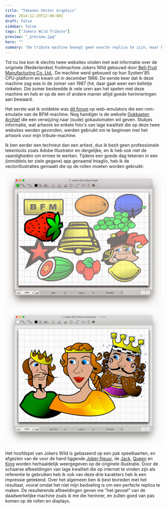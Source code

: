 ```yaml
---
title: "Tekenen Vector Graphics"
date: 2014-12-29T12:00:00Z
draft: false
sidebar: false
tags: ["Jokers Wild Tribute"]
preview: "_preview.jpg"
hero: ""
summary: "De tribute machine beoogt geen exacte replica te zijn, maar het artwork moet toch het juiste gevoel overbrengen."
---
```


Tot nu toe kon ik slechts twee websites vinden met wat informatie over de originele (Nederlandse) fruitmachine Jokers Wild gebouwd door [Bell-Fruit Manufacturing Co. Ltd.](http://www.bellfruitgames.co.uk/bell-fruit-group/about-us).
De machine werd gebouwd op hun System'85 CPU-platform en kwam uit in december 1986. De eerste keer dat ik deze machine zag was in de zomer van 1987 (hé, daar gaat weer een belletje rinkelen. Die zomer besteedde ik vele uren aan het spelen met deze machine en heb er op de een of andere manier altijd goede herinneringen aan bewaard.

Het eerste wat ik ontdekte was [dit forum](http://www.fruit-emu.com/forums/index.php?/files/file/1542-jokers-wild-dx-dutch/) op web-emulators die een rom-emulatie van de BFM-machine.
Nog handiger is de website [Gokkasten Archief](http://www.gokkastenarchief.nl/online/jokers-wild/) die een verwijzing naar (oude) gokautomaten wil geven.
Stukjes informatie, wat artwork en enkele foto's van lage kwaliteit die op deze twee websites werden gevonden, werden gebruikt om te beginnen met het artwork voor mijn tribute-machine.

Ik ben eerder een techneut dan een artiest, dus ik bezit geen professionele tekentools zoals Adobe Illustrator en dergelijke, en ik heb ook niet de vaardigheden om ermee te werken.
Tijdens een goede dag tekenen in een (inmiddels ter ziele gegane) app genaamd Intaglio, heb ik de vectorillustraties gemaakt die op de rollen moeten worden gebruikt:

![Het artwork voor de rollen tekenen](jokers-wild-tribute-reels.jpg)
![Tekening van de karakters getoond op het scherm](jokers-wild-tribute-characters.jpg)

Het hoofdspel van Jokers Wild is gebaseerd op een pak speelkaarten, en afgezien van de voor de hand liggende [Joker-figuur](http://en.wikipedia.org/wiki/Joker_(playing_card)), de [Jack](http://en.wikipedia.org/wiki/Jack_(playing_card)), [Queen](http://en.wikipedia.org/wiki/Queen_(playing_card)) en [King](http://en.wikipedia.org/wiki/King_(playing_card)) worden herhaaldelijk weergegeven op de originele illustratie.
Door de schaarse afbeeldingen van lage kwaliteit die op internet te vinden zijn als referentie te gebruiken heb ik ook van deze drie karakters heb ik een impressie getekend.
Over het algemeen ben ik best tevreden met het resultaat, vooral omdat het niet mijn bedoeling is om een perfecte replica te maken.
De resulterende afbeeldingen geven me "het gevoel" van de daadwerkelijke machine zoals ik me die herinner, en zullen goed van pas komen op de rollen en displays.